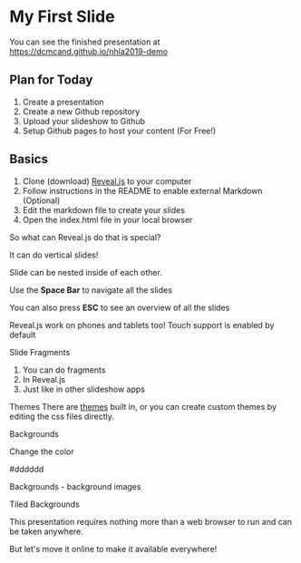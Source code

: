 # My First Slide #
You can see the finished presentation at https://dcmcand.github.io/nhla2019-demo



## Plan for Today ##
1. Create a presentation
1. Create a new Github repository
2. Upload your slideshow to Github
3. Setup Github pages to host your content (For Free!)



## Basics ##
1. Clone (download) [Reveal.js](https://github.com/hakimel/reveal.js) to your computer
1. Follow instructions in the README to enable external Markdown (Optional)
2. Edit the markdown file to create your slides
3. Open the index.html file in your local browser



So what can Reveal.js do that is special?


It can do vertical slides!


Slide can be nested inside of each other.


Use the **Space Bar** to navigate all the slides



You can also press **ESC** to see an overview of all the slides



Reveal.js work on phones and tablets too! Touch support is enabled by default



Slide Fragments
1. You can do fragments <!-- .element: class="fragment" -->
2. In Reveal.js <!-- .element: class="fragment" -->
3. Just like in other slideshow apps <!-- .element: class="fragment" -->



Themes
There are <a href="https://revealjs.com/?transition=slide#/themes" target="blank">themes</a> built in, or you can create custom themes by editing the css files directly.



Backgrounds <!-- .slide: data-background="#dddddd" -->

Change the color 

#dddddd


Backgrounds - background images <!-- .slide: data-background-image="https://nhla38.wildapricot.org/resources/newnhlalogo.png" data-background-size="contain" data-background-repeat="no-repeat" data-background-position="top" data-background="#dddddd" -->


Tiled Backgrounds <!-- .slide: data-background="https://s3.amazonaws.com/hakim-static/reveal-js/image-placeholder.png" data-background-repeat="repeat" data-background-size="100px" -->


<!-- .slide: data-background-video="https://s3.amazonaws.com/static.slid.es/site/homepage/v1/homepage-video-editor.mp4,https://s3.amazonaws.com/static.slid.es/site/homepage/v1/homepage-video-editor.webm" data-background-color="#000000" -->



This presentation requires nothing more than a web browser to run and can be taken anywhere.

But let's move it online to make it available everywhere!
